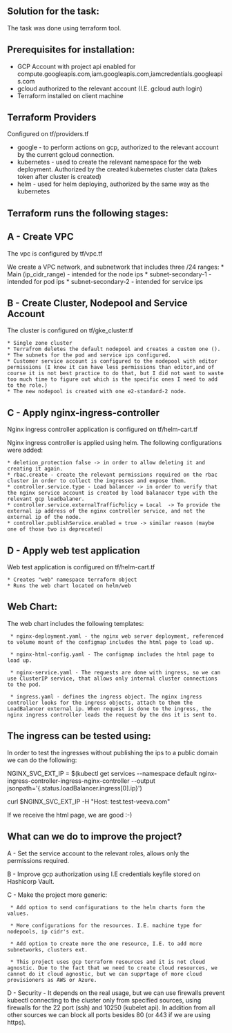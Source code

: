 Solution for the task:
----------------------

The task was done using terraform tool.


Prerequisites for installation:
-------------------------------
 - GCP Account with project api enabled for compute.googleapis.com,iam.googleapis.com,iamcredentials.googleapis.com
 - gcloud authorized to the relevant account (I.E. gcloud auth login)
 - Terraform installed on client machine


Terraform Providers
-------------------
Configured on tf/providers.tf

 * google - to perform actions on gcp, authorized to the relevant account by the current gcloud connection.
 * kubernetes - used to create the relevant namespace for the web deployment. Authorized by the created kubernetes cluster data (takes token after cluster is created)
 * helm - used for helm deploying, authorized by the same way as the kubernetes

Terraform runs the following stages:
------------------------------------

A - Create VPC
--------------
The vpc is configured by tf/vpc.tf

We create a VPC network, and subnetwork that includes three /24 ranges:
    * Main (ip_cidr_range) - intended for the node ips
    * subnet-secondary-1 - intended for pod ips
    * subnet-secondary-2 - intended for service ips

B - Create Cluster, Nodepool and Service Account
------------------------------------------------
The cluster is configured on tf/gke_cluster.tf

    * Single zone cluster
    * Terrafrom deletes the default nodepool and creates a custom one ().
    * The subnets for the pod and service ips configured.
    * Customer service account is configured to the nodepool with editor permissions (I know it can have less permissions than editor,and of course it is not best practice to do that, but I did not want to waste too much time to figure out which is the specific ones I need to add to the role.)
    * The new nodepool is created with one e2-standard-2 node.
    
C - Apply nginx-ingress-controller
----------------------------------

Nginx ingress controller application is configured on tf/helm-cart.tf

Nginx ingress controller is applied using helm. The following configurations were added:

    * deletion_protection false -> in order to allow deleting it and creating it again.
    * rbac.create - create the relevant permissions required on the rbac cluster in order to collect the ingresses and expose them.
    * controller.service.type - Load balancer -> in order to verify that the nginx service account is created by load balanacer type with the relevant gcp loadbalaner.
    * controller.service.externalTrafficPolicy = Local  -> To provide the external ip address of the nginx controller service, and not the external ip of the node.
    * controller.publishService.enabled = true -> similar reason (maybe one of those two is deprecated)

D - Apply web test application
------------------------------

Web test application is configured on tf/helm-cart.tf

    * Creates "web" namespace terraform object
    * Runs the web chart located on helm/web

Web Chart:
----------

The web chart includes the following templates:

     * nginx-deployment.yaml - the nginx web server deployment, referenced to volume mount of the configmap includes the html page to load up.

     * nginx-html-config.yaml - The configmap includes the html page to load up.

     * nginx-service.yaml - The requests are done with ingress, so we can use ClusterIP service, that allows only internal cluster connections to the pod.
     
     * ingress.yaml - defines the ingress object. The nginx ingress controller looks for the ingress objects, attach to them the LoadBalancer external ip. When request is done to the ingress, the nginx ingress controller leads the request by the dns it is sent to. 



The ingress can be tested using:
--------------------------------
In order to test the ingresses without publishing the ips to a public domain we can do the following:

NGINX_SVC_EXT_IP = $(kubectl get services --namespace default nginx-ingress-controller-ingress-nginx-controller --output jsonpath='{.status.loadBalancer.ingress[0].ip}')

curl $NGINX_SVC_EXT_IP -H "Host: test.test-veeva.com"

If we receive the html page, we are good :-)


What can we do to improve the project?
--------------------------------------
A - Set the service account to the relevant roles, allows only the permissions required.

B - Improve gcp authorization using I.E credentials keyfile stored on Hashicorp Vault.

C - Make the project more generic:

     * Add option to send configurations to the helm charts form the values.
     
     * More configurations for the resources. I.E. machine type for nodepools, ip cidr's ext.
     
     * Add option to create more the one resource, I.E. to add more subnetworks, clusters ext.
     
     * This project uses gcp terraform resources and it is not cloud agnostic. Due to the fact that we need to create cloud resources, we cannot do it cloud agnostic, but we can supprtage of more cloud provisioners as AWS or Azure.
     
D - Security - It depends on the real usage, but we can use firewalls prevent kubectl connecting to the cluster only from specified sources, using firewalls for the 22 port (ssh) and 10250 (kubelet api). In addition from all other sources we can block all ports besides 80 (or 443 if we are using https).

